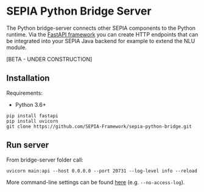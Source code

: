 # SEPIA Python Bridge Server
The Python bridge-server connects other SEPIA components to the Python runtime. 
Via the [FastAPI framework](https://fastapi.tiangolo.com) you can create HTTP endpoints that can be integrated into your SEPIA Java backend for example to extend the NLU module.
  
[BETA - UNDER CONSTRUCTION]

## Installation

Requirements:
* Python 3.6+

```
pip install fastapi
pip install uvicorn
git clone https://github.com/SEPIA-Framework/sepia-python-bridge.git
```

## Run server

From bridge-server folder call:
```
uvicorn main:api --host 0.0.0.0 --port 20731 --log-level info --reload
```

More command-line settings can be found [here](https://www.uvicorn.org/settings/) (e.g. `--no-access-log`).

